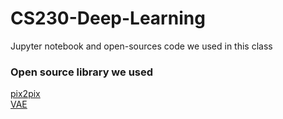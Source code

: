 # CS230-Deep-Learning
Jupyter notebook and open-sources code we used in this class

### Open source library we used

[pix2pix](https://github.com/junyanz/pytorch-CycleGAN-and-pix2pix)  
[VAE](https://github.com/mingyuliutw/UNIT)
